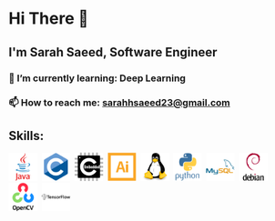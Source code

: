 # Hi There 👋

## I'm Sarah Saeed, Software Engineer

### 🌱 I’m currently learning: Deep Learning

### 📫 How to reach me: sarahhsaeed23@gmail.com

## Skills:
<img src="https://github.com/devicons/devicon/blob/master/icons/java/java-original-wordmark.svg" title="Java" alt="Java" width="50" height="50"/>&nbsp;
<img src="https://github.com/devicons/devicon/blob/master/icons/c/c-original.svg" title="C" alt="C" width="50" height="50"/>&nbsp;
<img src="https://github.com/devicons/devicon/blob/master/icons/embeddedc/embeddedc-original-wordmark.svg" title="EmbeddedC" alt="EmbeddedC" width="50" height="50"/>&nbsp;
<img src="https://github.com/devicons/devicon/blob/master/icons/illustrator/illustrator-line.svg" title="Ai" alt="Ai" width="50" height="50"/>&nbsp;
<img src="https://github.com/devicons/devicon/blob/master/icons/linux/linux-original.svg" title="Linux" alt="Linux" width="50" height="50"/>&nbsp;
<img src="https://github.com/devicons/devicon/blob/master/icons/python/python-original-wordmark.svg" title=" python" alt="pyhton" width="50" height="50"/>&nbsp;
<img src="https://github.com/devicons/devicon/blob/master/icons/mysql/mysql-original-wordmark.svg" title="MySQL"  alt="MySQL" width="50" height="50"/>&nbsp;
<img src="https://github.com/devicons/devicon/blob/master/icons/debian/debian-original-wordmark.svg" title="deb"  alt="deb" width="50" height="50"/>&nbsp;
<img src="https://github.com/devicons/devicon/blob/master/icons/opencv/opencv-original-wordmark.svg" title="openCV"  alt="openCV" width="50" height="50"/>&nbsp;
<img src="https://github.com/devicons/devicon/blob/master/icons/tensorflow/tensorflow-line-wordmark.svg" title="TF"  alt="TF" width="50" height="50"/>&nbsp;



 

